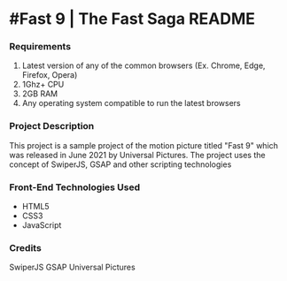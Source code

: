 # #Fast 9 | The Fast Saga README

### Requirements
1. Latest version of any of the common browsers (Ex. Chrome, Edge, Firefox, Opera)
2. 1Ghz+ CPU
3. 2GB RAM
4. Any operating system compatible to run the latest browsers

### Project Description
This project is a sample project of the motion picture titled "Fast 9" which was released in June 2021 by Universal Pictures. The project uses the concept of SwiperJS, GSAP and other scripting technologies

### Front-End Technologies Used
* HTML5
* CSS3
* JavaScript
                  
 ### Credits
SwiperJS
GSAP
Universal Pictures
